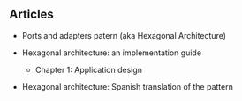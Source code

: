 ## Articles

- Ports and adapters patern (aka Hexagonal Architecture)

- Hexagonal architecture: an implementation guide

	- Chapter 1: Application design

- Hexagonal architecture: Spanish translation of the pattern
